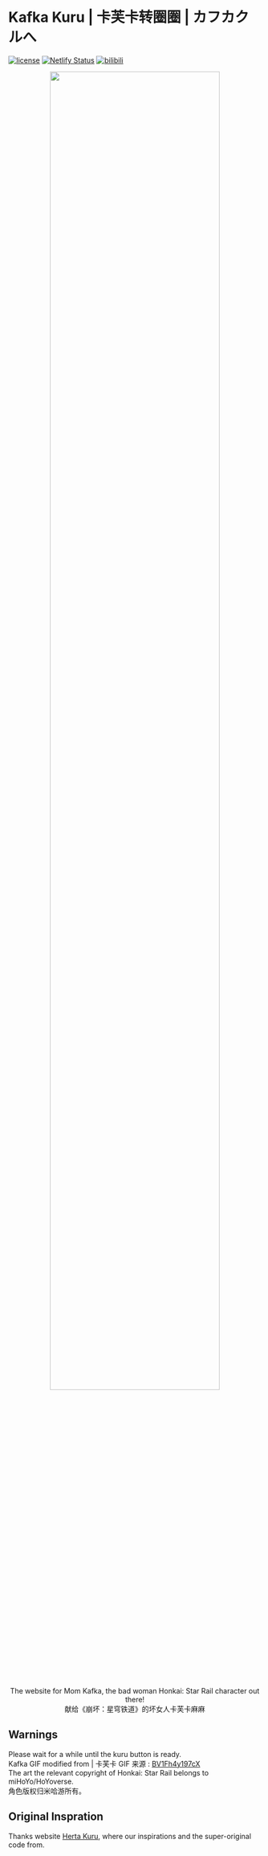 ﻿<h1>Kafka Kuru | 卡芙卡转圈圈 | カフカクルへ</h1>

[![license](https://img.shields.io/badge/license-CC_BY_NC_SA-74c853.svg)](https://github.com/Genius-Society/kafka-kuru/blob/web/LICENSE)
[![Netlify Status](https://api.netlify.com/api/v1/badges/b8dcf387-d382-44e6-912c-058f2fe01b6c/deploy-status)](https://kafka-kuru.netlify.app)
[![bilibili](https://img.shields.io/badge/bilibili-BV1aYrgYxEcZ-fc8bab.svg)](https://www.bilibili.com/video/BV1aYrgYxEcZ)

<div align="center"><a href="https://kafka-kuru.netlify.app"><img src="./img/kafkaa_github.gif" style="width:82%;"></a></div>

<p align="center">The website for Mom Kafka, the bad woman Honkai: Star Rail character out there!<br>献给《崩坏：星穹铁道》的坏女人卡芙卡麻麻</p>

## Warnings
Please wait for a while until the kuru button is ready.<br>
Kafka GIF modified from | 卡芙卡 GIF 来源 : [BV1Fh4y197cX](https://www.bilibili.com/video/BV1Fh4y197cX) <br>
The art the relevant copyright of Honkai: Star Rail belongs to miHoYo/HoYoverse.<br>
角色版权归米哈游所有。

## Original Inspration
Thanks website [Herta Kuru](https://github.com/duiqt/herta_kuru), where our inspirations and the super-original code from.
